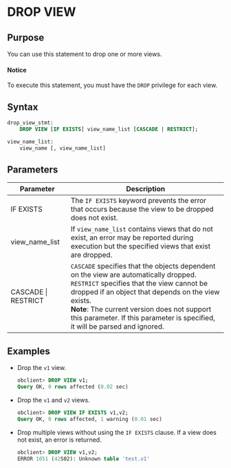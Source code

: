 # DROP VIEW

## Purpose

You can use this statement to drop one or more views.
  <main id="notice" type='notice'>
    <h4>Notice</h4>
    <p>To execute this statement, you must have the <code>DROP</code> privilege for each view. </p>
  </main>

## Syntax

```sql
drop_view_stmt:
    DROP VIEW [IF EXISTS] view_name_list [CASCADE | RESTRICT];

view_name_list:
    view_name [, view_name_list]
```

## Parameters

| **Parameter** | **Description** |
|---------------------|------------------------------------------------------------------------------------------------------------------------------------------------------|
| IF EXISTS | The `IF EXISTS` keyword prevents the error that occurs because the view to be dropped does not exist.  |
| view_name_list | If `view_name_list` contains views that do not exist, an error may be reported during execution but the specified views that exist are dropped.  |
| CASCADE \| RESTRICT | `CASCADE` specifies that the objects dependent on the view are automatically dropped.  `RESTRICT` specifies that the view cannot be dropped if an object that depends on the view exists.  <br>**Note**: The current version does not support this parameter. If this parameter is specified, it will be parsed and ignored.</br>  |

## Examples

* Drop the `v1` view.

   ```sql
   obclient> DROP VIEW v1;
   Query OK, 0 rows affected (0.02 sec)
   ```

* Drop the `v1` and `v2` views.

   ```sql
   obclient> DROP VIEW IF EXISTS v1,v2;
   Query OK, 0 rows affected, 1 warning (0.01 sec)
   ```

* Drop multiple views without using the `IF EXISTS` clause. If a view does not exist, an error is returned.

   ```sql
   obclient> DROP VIEW v1,v2;
   ERROR 1051 (42S02): Unknown table 'test.v1'
   ```
